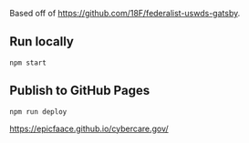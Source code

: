 Based off of https://github.com/18F/federalist-uswds-gatsby.


## Run locally

```
npm start
```

## Publish to GitHub Pages

```
npm run deploy
```

https://epicfaace.github.io/cybercare.gov/